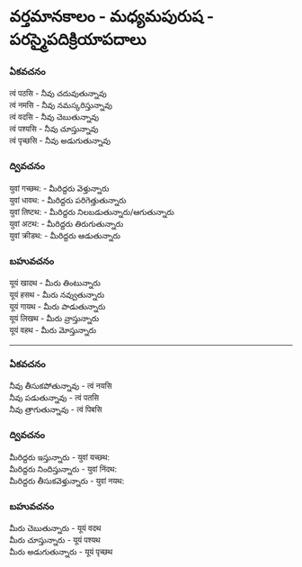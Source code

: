 # వర్తమానకాలం - మధ్యమపురుష - పరస్మైపదిక్రియాపదాలు 
### ఏకవచనం
त्वं पठसि - నీవు చదువుతున్నావు   
त्वं नमसि - నీవు నమస్కరిస్తున్నావు   
त्वं वदसि - నీవు చెబుతున్నావు   
त्वं पश्यसि - నీవు చూస్తున్నావు  
त्वं पृच्छसि - నీవు అడుగుతున్నావు  

### ద్వివచనం

युवां गच्छथ: - మీరిద్దరు వెళ్తున్నారు  
युवां धावथ: - మీరిద్దరు పరిగెత్తుతున్నారు  
युवां तिष्टथ: - మీరిద్దరు నిలబడుతున్నారు/ఆగుతున్నారు  
युवां अटथ: - మీరిద్దరు తిరుగుతున్నారు  
युवां क्रीडथ: - మీరిద్దరు ఆడుతున్నారు  

### బహువచనం

यूयं खादथ - మీరు తింటున్నారు  
यूयं हसथ - మీరు నవ్వుతున్నారు  
यूयं गायथ - మీరు పాడుతున్నారు  
यूयं लिखथ - మీరు వ్రాస్తున్నారు  
यूयं वहथ - మీరు మోస్తున్నారు  

--------

### ఏకవచనం

నీవు తీసుకపోతున్నావు - त्वं नयसि  
నీవు పడుతున్నావు - त्वं पतसि  
నీవు త్రాగుతున్నావు - त्वं पिबसि  

### ద్వివచనం

మీరిద్దరు ఇస్తున్నారు - युवां यच्छथ:   
మీరిద్దరు నిందిస్తున్నారు - युवां निंदथ:    
మీరిద్దరు తీసుకవెళ్తున్నారు - युवां नयथ:

### బహువచనం
మీరు చెబుతున్నారు - यूयं वदथ  
మీరు చూస్తున్నారు - यूयं पश्यथ  
మీరు అడుగుతున్నారు - यूयं पृच्छथ 

